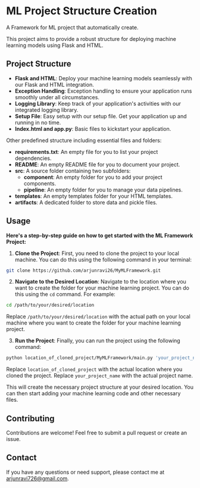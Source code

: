 #  ML Project Structure Creation
A Framework for ML project that automatically create.

This project aims to provide a robust structure for deploying machine learning models using Flask and HTML.

## Project Structure

- **Flask and HTML**: Deploy your machine learning models seamlessly with our Flask and HTML integration.
- **Exception Handling**: Exception handling to ensure your application runs smoothly under all circumstances.
- **Logging Library**: Keep track of your application's activities with our integrated logging library.
- **Setup File**: Easy setup with our setup file. Get your application up and running in no time.
- **Index.html and app.py**: Basic files to kickstart your application.

Other predefined structure including essential files and folders:

- **requirements.txt**: An empty file for you to list your project dependencies.
- **README**: An empty README file for you to document your project.
- **src**: A source folder containing two subfolders:
  - **component**: An empty folder for you to add your project components.
  - **pipeline**: An empty folder for you to manage your data pipelines.
- **templates**: An empty templates folder for your HTML templates.
- **artifacts**: A dedicated folder to store data and pickle files.

## **Usage**
**Here's a step-by-step guide on how to get started with the ML Framework Project:**

1. **Clone the Project**: First, you need to clone the project to your local machine. You can do this using the following command in your terminal:
```bash
git clone https://github.com/arjunravi26/MyMLFramework.git
```

2. **Navigate to the Desired Location**: Navigate to the location where you want to create the folder for your machine learning project. You can do this using the `cd` command. For example:
```bash
cd /path/to/your/desired/location
```
Replace `/path/to/your/desired/location` with the actual path on your local machine where you want to create the folder for your machine learning project.

3. **Run the Project**: Finally, you can run the project using the following command:
```bash
python location_of_cloned_project/MyMLFramework/main.py 'your_project_name'
```
Replace `location_of_cloned_project` with the actual location where you cloned the project.
Replace `your_project_name` with the actual project name.


This will create the necessary project structure at your desired location. You can then start adding your machine learning code and other necessary files.

## Contributing
Contributions are welcome! Feel free to submit a pull request or create an issue.

## Contact
If you have any questions or need support, please contact me at arjunravi726@gmail.com.
